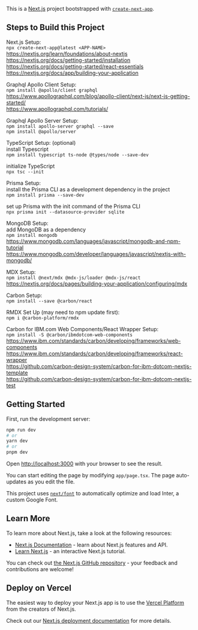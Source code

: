 This is a [Next.js](https://nextjs.org/) project bootstrapped with [`create-next-app`](https://github.com/vercel/next.js/tree/canary/packages/create-next-app).

## Steps to Build this Project

Next.js Setup:  
`npx create-next-app@latest <APP-NAME>`  
https://nextjs.org/learn/foundations/about-nextjs  
https://nextjs.org/docs/getting-started/installation  
https://nextjs.org/docs/getting-started/react-essentials  
https://nextjs.org/docs/app/building-your-application  

Graphql Apollo Client Setup:  
`npm install @apollo/client graphql`  
https://www.apollographql.com/blog/apollo-client/next-js/next-js-getting-started/  
https://www.apollographql.com/tutorials/  

Graphql Apollo Server Setup:  
`npm install apollo-server graphql --save`  
`npm install @apollo/server`  

TypeScript Setup: (optional)  
install Typescript  
`npm install typescript ts-node @types/node --save-dev`  

initialize TypeScript  
`npx tsc --init`  

Prisma Setup:  
install the Prisma CLI as a development dependency in the project  
`npm install prisma --save-dev`  

set up Prisma with the init command of the Prisma CLI  
`npx prisma init --datasource-provider sqlite`  

MongoDB Setup:  
add MongoDB as a dependency  
`npm install mongodb`  
https://www.mongodb.com/languages/javascript/mongodb-and-npm-tutorial  
https://www.mongodb.com/developer/languages/javascript/nextjs-with-mongodb/  

MDX Setup:  
`npm install @next/mdx @mdx-js/loader @mdx-js/react`  
https://nextjs.org/docs/pages/building-your-application/configuring/mdx  

Carbon Setup:  
`npm install --save @carbon/react`  

RMDX Set Up (may need to npm update first):  
`npm i @carbon-platform/rmdx`  

Carbon for IBM.com Web Components/React Wrapper Setup:  
`npm install -S @carbon/ibmdotcom-web-components`  
https://www.ibm.com/standards/carbon/developing/frameworks/web-components  
https://www.ibm.com/standards/carbon/developing/frameworks/react-wrapper  
https://github.com/carbon-design-system/carbon-for-ibm-dotcom-nextjs-template  
https://github.com/carbon-design-system/carbon-for-ibm-dotcom-nextjs-test  

## Getting Started

First, run the development server:

```bash
npm run dev
# or
yarn dev
# or
pnpm dev
```

Open [http://localhost:3000](http://localhost:3000) with your browser to see the result.

You can start editing the page by modifying `app/page.tsx`. The page auto-updates as you edit the file.

This project uses [`next/font`](https://nextjs.org/docs/basic-features/font-optimization) to automatically optimize and load Inter, a custom Google Font.

## Learn More

To learn more about Next.js, take a look at the following resources:

- [Next.js Documentation](https://nextjs.org/docs) - learn about Next.js features and API.
- [Learn Next.js](https://nextjs.org/learn) - an interactive Next.js tutorial.

You can check out [the Next.js GitHub repository](https://github.com/vercel/next.js/) - your feedback and contributions are welcome!

## Deploy on Vercel

The easiest way to deploy your Next.js app is to use the [Vercel Platform](https://vercel.com/new?utm_medium=default-template&filter=next.js&utm_source=create-next-app&utm_campaign=create-next-app-readme) from the creators of Next.js.

Check out our [Next.js deployment documentation](https://nextjs.org/docs/deployment) for more details.
